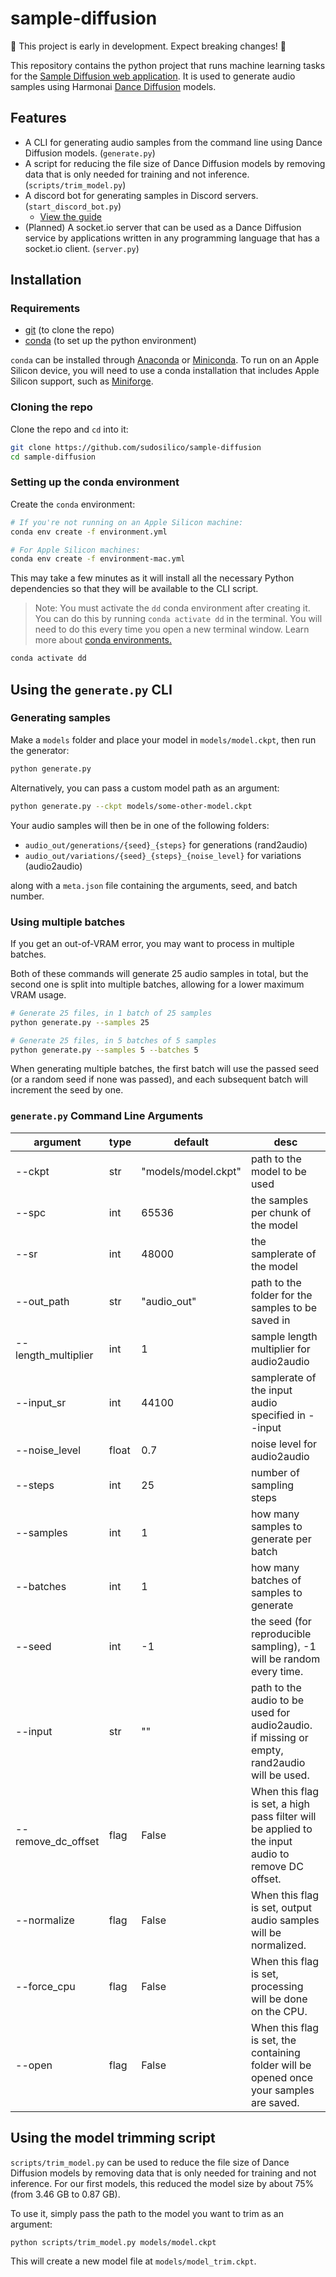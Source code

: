 # sample-diffusion

🚧 This project is early in development. Expect breaking changes! 🚧

This repository contains the python project that runs machine learning tasks for the [Sample Diffusion web application](https://github.com/sudosilico/sample-diffusion-app). It is used to generate audio samples using Harmonai [Dance Diffusion](https://github.com/Harmonai-org/sample-generator) models.

## Features

- A CLI for generating audio samples from the command line using Dance Diffusion models. (`generate.py`)
- A script for reducing the file size of Dance Diffusion models by removing data that is only needed for training and not inference. (`scripts/trim_model.py`)
- A discord bot for generating samples in Discord servers. (`start_discord_bot.py`)
    - [View the guide](https://github.com/sudosilico/sample-diffusion/blob/main/docs/discord.md)
- (Planned) A socket.io server that can be used as a Dance Diffusion service by applications written in any programming language that has a socket.io client. (`server.py`)

## Installation

### Requirements

- [git](https://git-scm.com/downloads) (to clone the repo)
- [conda](https://docs.conda.io/en/latest/) (to set up the python environment)

`conda` can be installed through [Anaconda](https://www.anaconda.com) or [Miniconda](https://docs.conda.io/en/latest/miniconda.html). To run on an Apple Silicon device, you will need to use a conda installation that includes Apple Silicon support, such as [Miniforge](https://github.com/conda-forge/miniforge).

### Cloning the repo

Clone the repo and `cd` into it:

```sh
git clone https://github.com/sudosilico/sample-diffusion
cd sample-diffusion
```

### Setting up the conda environment

Create the `conda` environment:

```sh
# If you're not running on an Apple Silicon machine:
conda env create -f environment.yml

# For Apple Silicon machines:
conda env create -f environment-mac.yml
```

This may take a few minutes as it will install all the necessary Python dependencies so that they will be available to the CLI script.

> Note: You must activate the `dd` conda environment after creating it. You can do this by running `conda activate dd` in the terminal. You will need to do this every time you open a new terminal window. Learn more about [conda environments.](https://docs.conda.io/projects/conda/en/latest/user-guide/concepts/environments.html)

```sh
conda activate dd
```

## Using the `generate.py` CLI

### Generating samples

Make a `models` folder and place your model in `models/model.ckpt`, then run the generator:

```sh
python generate.py
```

Alternatively, you can pass a custom model path as an argument:

```sh
python generate.py --ckpt models/some-other-model.ckpt
```

Your audio samples will then be in one of the following folders:

- `audio_out/generations/{seed}_{steps}` for generations (rand2audio)
- `audio_out/variations/{seed}_{steps}_{noise_level}` for variations (audio2audio)

along with a `meta.json` file containing the arguments, seed, and batch number.

### Using multiple batches

If you get an out-of-VRAM error, you may want to process in multiple batches.

Both of these commands will generate 25 audio samples in total, but the second one is split into multiple batches, allowing for a lower maximum VRAM usage.

```sh
# Generate 25 files, in 1 batch of 25 samples
python generate.py --samples 25

# Generate 25 files, in 5 batches of 5 samples
python generate.py --samples 5 --batches 5
```

When generating multiple batches, the first batch will use the passed seed (or a random seed if none was passed), and each subsequent batch will increment the seed by one.

### `generate.py` Command Line Arguments

| argument                   | type  | default             | desc                                               |
|----------------------------|-------|---------------------|----------------------------------------------------|
| --ckpt                     | str   | "models/model.ckpt" | path to the model to be used                       |
| --spc                      | int   | 65536               | the samples per chunk of the model                 |
| --sr                       | int   | 48000               | the samplerate of the model                        |
| --out_path                 | str   | "audio_out"         | path to the folder for the samples to be saved in  |
| --length_multiplier        | int   | 1                   | sample length multiplier for audio2audio           |
| --input_sr                 | int   | 44100               | samplerate of the input audio specified in --input |
| --noise_level              | float | 0.7                 | noise level for audio2audio                        |
| --steps                    | int   | 25                  | number of sampling steps                           |
| --samples                  | int   | 1                   | how many samples to generate per batch             |
| --batches                  | int   | 1                   | how many batches of samples to generate            |
| --seed                     | int   | -1                  | the seed (for reproducible sampling), -1 will be random every time.  |
| --input                    | str   | ""                  | path to the audio to be used for audio2audio. if missing or empty, rand2audio will be used.  |
| --remove_dc_offset         | flag  | False               | When this flag is set, a high pass filter will be applied to the input audio to remove DC offset. |
| --normalize                | flag  | False               | When this flag is set, output audio samples will be normalized. |
| --force_cpu                | flag  | False               | When this flag is set, processing will be done on the CPU. |
| --open                    | flag  | False               | When this flag is set, the containing folder will be opened once your samples are saved. |

## Using the model trimming script

`scripts/trim_model.py` can be used to reduce the file size of Dance Diffusion models by removing data that is only needed for training and not inference. For our first models, this reduced the model size by about 75% (from 3.46 GB to 0.87 GB).

To use it, simply pass the path to the model you want to trim as an argument:

```sh
python scripts/trim_model.py models/model.ckpt
```

This will create a new model file at `models/model_trim.ckpt`.
